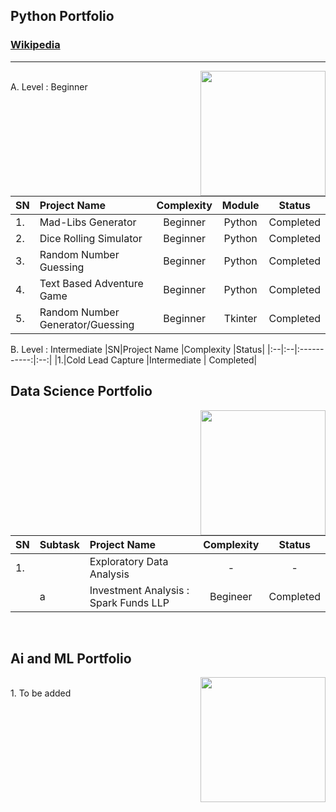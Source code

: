 ## Python Portfolio 
### [Wikipedia](https://github.com/gautamwalve/Portfolio_Projects/wiki)
*****

<img align = "right" width = "200" src = "https://img.icons8.com/clouds/512/python.png">
<br clear= "left"/>
A. Level : Beginner

|SN|Project Name          |Complexity |Module|Status|
|:--|:--|:-----------:|:--:|:--:|
|1.|Mad-Libs Generator |Beginner |Python| Completed| <br>
|2.|Dice Rolling Simulator |Beginner |Python|Completed| <br>
|3.|Random Number Guessing |Beginner |Python |Completed| <br>
|4.|Text Based Adventure Game |Beginner |Python |Completed| <br> 
|5.|Random Number Generator/Guessing | Beginner |Tkinter|Completed |<br>

B. Level : Intermediate
|SN|Project Name          |Complexity   |Status|
|:--|:--|:-----------:|:--:|
|1.|Cold Lead Capture |Intermediate | Completed| <br>

## Data Science Portfolio

<img align = "right" width = "200" src = "https://i.imgur.com/p7um1ZK.png">
<br clear= "left"/>
<br>

|SN|Subtask|Project Name|Complexity| Status|
|:-|:--|:--|:--:|:--:|
|1.||Exploratory Data Analysis|-|-|<br>
| | a| Investment Analysis : Spark Funds LLP|Begineer|Completed|
</pre>
<br>

</details>

## Ai and ML Portfolio

<img align = "right" width = "200" src = "https://i.imgur.com/hEAIS0j.png">
<br clear= "left"/>
1. To be added
<br>
</details>
